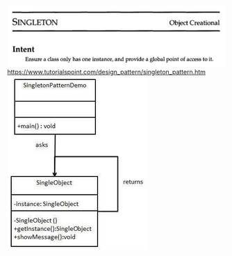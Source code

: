 ![singleton.png](resources/singleton.png)
https://www.tutorialspoint.com/design_pattern/singleton_pattern.htm
![singleton_pattern_uml_diagram.jpg](resources/singleton_pattern_uml_diagram.jpg)